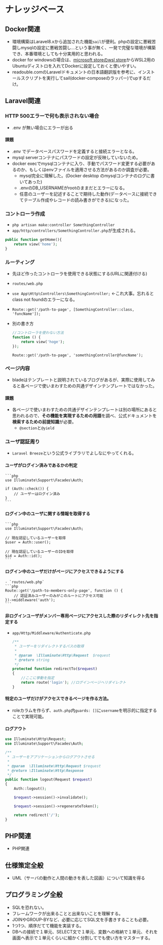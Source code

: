 # ナレッジベース

## Docker関連

- 環境構築はLaravel8.xから追加された機能`sail`が便利。phpの設定に悪戦苦闘しmysqlの設定に悪戦苦闘し…という事が無く、一発で完璧な環境が構築でき、本番環境としても十分実用的と思われる。
- docker for windowsの場合は、[microsoft storeのwsl store](https://aka.ms/wslstore)からWSL2用のUbuntuディストロを入れてDockerに設定しておくと使いやすい。
- readouble.comのLaravelドキュメントの日本語翻訳版を参考に、インストールスクリプトを実行してsail(docker-composeのラッパー)でupするだけ。

## Laravel関連

### HTTP 500エラーで何も表示されない場合

- .env が無い場合にエラーが出る

#### 課題

- .env でデータベースパスワードを定義すると接続エラーとなる。
- mysql serverコンテナにパスワードの設定が反映していないため。
- docker execでmysqlコンテナに入り、手動でパスワード変更する必要があるのか、もしくはenvファイルを適用させる方法があるのか調査が必要。
    - mysql完全に理解した。(Docker desktop のmysqlコンテナのログに書いてあった)
    - .envのDB_USERNAMEがrootのままだとエラーになる。
    - 任意のユーザーを記述することで期待した動作(データベースに接続できてテーブル作成やレコードの読み書きができる)になった。

### コントローラ作成

- `php artisan make:controller SomethingController`
- `app/http/controllers/SomethingController.php`が生成される。

```php
public function getHome(){
    return view('home');
}
```

### ルーティング

- 先ほど作ったコントローラを使用できる状態にする(URLに関連付ける)
- `routes/web.php`
- `use App\Http\Controllers\SomethingController;` ←これ大事。忘れるとclass not foundのエラーになる。
- `Route::get('/path-to-page', [SomethingController::class, 'funcName']);`
- 別の書き方
  ```php
  //コントローラを使わない方法
  function () {
      return view('hoge');
  });
  ```

  `Route::get('/path-to-page', 'somethingController@funcName');`


### ページ内容

- bladeはテンプレートと説明されているブログがあるが、実際に使用してみると各ページで使いまわすための共通デザインテンプレートではなかった。

#### 課題

- 各ページで使いまわすための共通デザインテンプレートは別の場所にあると思われるので、**その機能を実現するための用語**を調べ、公式ドキュメントを**検索するための前提知識**が必要。
    - `@section`と`@yield`

### ユーザ認証周り

- `Laravel Breeze`という公式ライブラリでよしなにやってくれる。

#### ユーザがログイン済みであるかの判定

    ```php
    use Illuminate\Support\Facades\Auth;

    if (Auth::check()) {
        // ユーザーはログイン済み
    }
    ```

#### ログイン中のユーザに関する情報を取得する

    ```php
    use Illuminate\Support\Facades\Auth;

    // 現在認証しているユーザーを取得
    $user = Auth::user();

    // 現在認証しているユーザーのIDを取得
    $id = Auth::id();
    ```

#### ログイン中のユーザだけがページにアクセスできるようにする

    - `routes/web.php`
    ```php
    Route::get('/path-to-members-only-page', function () {
        // 認証済みユーザーのみがこのルートにアクセス可能
    })->middleware('auth');
    ```

#### 非ログインユーザがメンバー専用ページにアクセスした際のリダイレクト先を指定する

- `app/Http/Middleware/Authenticate.php`

    ```php
    /**
     * ユーザーをリダイレクトするパスの取得
     *
     * @param  \Illuminate\Http\Request  $request
     * @return string
     */
    protected function redirectTo($request)
    {
        //ここに挙動を指定
        return route('login'); //ログインページへリダイレクト
    }
    ```

#### 特定のユーザだけがアクセスできるページを作る方法。

- roleカラムを作らず、`auth.php`内`guards: []`に`username`を明示的に指定することで実現可能。

#### ログアウト

```php
use Illuminate\Http\Request;
use Illuminate\Support\Facades\Auth;

/**
 * ユーザーをアプリケーションからログアウトさせる
 *
 * @param  \Illuminate\Http\Request $request
 * @return \Illuminate\Http\Response
 */
public function logout(Request $request)
{
    Auth::logout();

    $request->session()->invalidate();

    $request->session()->regenerateToken();

    return redirect('/');
}
```

## PHP関連

- PHP関連

## 仕様策定全般

- UML（サーバの動作と人間の動きを表した図画）について知識を得る

## プログラミング全般

- SQLを恐れない。
- フレームワークが出来ることと出来ないことを理解する。
- JOINやGROUP-BYなど、必要に応じてSQL文を手書きすることも必要。
- 1つ1つ、順序だてて機能を実装する。
- DBへの接続で１単元、SELECT文で１単元、変数への格納で１単元、それを画面へ表示で１単元くらいに細かく分割してでも使い方をマスターする。
